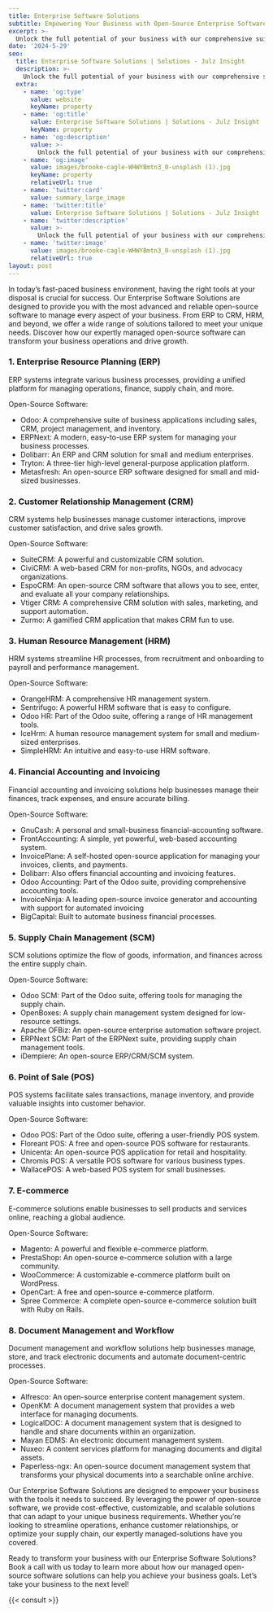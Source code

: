 ```yaml
---
title: Enterprise Software Solutions
subtitle: Empowering Your Business with Open-Source Enterprise Software Solutions
excerpt: >-
  Unlock the full potential of your business with our comprehensive suite of enterprise software solutions. Streamline operations, enhance productivity, and drive growth with our expertly managed open-source software.
date: '2024-5-29'
seo:
  title: Enterprise Software Solutions | Solutions - Julz Insight
  description: >-
    Unlock the full potential of your business with our comprehensive suite of enterprise software solutions. Streamline operations, enhance productivity, and drive growth with our expertly managed open-source software.
  extra:
    - name: 'og:type'
      value: website
      keyName: property
    - name: 'og:title'
      value: Enterprise Software Solutions | Solutions - Julz Insight
      keyName: property
    - name: 'og:description'
      value: >-
        Unlock the full potential of your business with our comprehensive suite of enterprise software solutions. Streamline operations, enhance productivity, and drive growth with our expertly managed open-source software.
    - name: 'og:image'
      value: images/brooke-cagle-WHWYBmtn3_0-unsplash (1).jpg
      keyName: property
      relativeUrl: true
    - name: 'twitter:card'
      value: summary_large_image
    - name: 'twitter:title'
      value: Enterprise Software Solutions | Solutions - Julz Insight
    - name: 'twitter:description'
      value: >-
        Unlock the full potential of your business with our comprehensive suite of enterprise software solutions. Streamline operations, enhance productivity, and drive growth with our expertly managed open-source software.
    - name: 'twitter:image'
      value: images/brooke-cagle-WHWYBmtn3_0-unsplash (1).jpg
      relativeUrl: true
layout: post
---
```


In today’s fast-paced business environment, having the right tools at your disposal is crucial for success. Our Enterprise Software Solutions are designed to provide you with the most advanced and reliable open-source software to manage every aspect of your business. From ERP to CRM, HRM, and beyond, we offer a wide range of solutions tailored to meet your unique needs. Discover how our expertly managed open-source software can transform your business operations and drive growth.

### 1. Enterprise Resource Planning (ERP)
ERP systems integrate various business processes, providing a unified platform for managing operations, finance, supply chain, and more.

Open-Source Software:
- Odoo: A comprehensive suite of business applications including sales, CRM, project management, and inventory.
- ERPNext: A modern, easy-to-use ERP system for managing your business processes.
- Dolibarr: An ERP and CRM solution for small and medium enterprises.
- Tryton: A three-tier high-level general-purpose application platform.
- Metasfresh: An open-source ERP software designed for small and mid-sized businesses.

### 2. Customer Relationship Management (CRM)
CRM systems help businesses manage customer interactions, improve customer satisfaction, and drive sales growth.

Open-Source Software:
- SuiteCRM: A powerful and customizable CRM solution.
- CiviCRM: A web-based CRM for non-profits, NGOs, and advocacy organizations.
- EspoCRM: An open-source CRM software that allows you to see, enter, and evaluate all your company relationships.
- Vtiger CRM: A comprehensive CRM solution with sales, marketing, and support automation.
- Zurmo: A gamified CRM application that makes CRM fun to use.

### 3. Human Resource Management (HRM)
HRM systems streamline HR processes, from recruitment and onboarding to payroll and performance management.

Open-Source Software:
- OrangeHRM: A comprehensive HR management system.
- Sentrifugo: A powerful HRM software that is easy to configure.
- Odoo HR: Part of the Odoo suite, offering a range of HR management tools.
- IceHrm: A human resource management system for small and medium-sized enterprises.
- SimpleHRM: An intuitive and easy-to-use HRM software.

### 4. Financial Accounting and Invoicing
Financial accounting and invoicing solutions help businesses manage their finances, track expenses, and ensure accurate billing.

Open-Source Software:
- GnuCash: A personal and small-business financial-accounting software.
- FrontAccounting: A simple, yet powerful, web-based accounting system.
- InvoicePlane: A self-hosted open-source application for managing your invoices, clients, and payments.
- Dolibarr: Also offers financial accounting and invoicing features.
- Odoo Accounting: Part of the Odoo suite, providing comprehensive accounting tools.
- InvoiceNinja: A leading open-source invoice generator and accounting with support for automated invoicing
- BigCapital: Built to automate business financial processes. 

### 5. Supply Chain Management (SCM)
SCM solutions optimize the flow of goods, information, and finances across the entire supply chain.

Open-Source Software:
- Odoo SCM: Part of the Odoo suite, offering tools for managing the supply chain.
- OpenBoxes: A supply chain management system designed for low-resource settings.
- Apache OFBiz: An open-source enterprise automation software project.
- ERPNext SCM: Part of the ERPNext suite, providing supply chain management tools.
- iDempiere: An open-source ERP/CRM/SCM system.

### 6. Point of Sale (POS)
POS systems facilitate sales transactions, manage inventory, and provide valuable insights into customer behavior.

Open-Source Software:
- Odoo POS: Part of the Odoo suite, offering a user-friendly POS system.
- Floreant POS: A free and open-source POS software for restaurants.
- Unicenta: An open-source POS application for retail and hospitality.
- Chromis POS: A versatile POS software for various business types.
- WallacePOS: A web-based POS system for small businesses.

### 7. E-commerce
E-commerce solutions enable businesses to sell products and services online, reaching a global audience.

Open-Source Software:
- Magento: A powerful and flexible e-commerce platform.
- PrestaShop: An open-source e-commerce solution with a large community.
- WooCommerce: A customizable e-commerce platform built on WordPress.
- OpenCart: A free and open-source e-commerce platform.
- Spree Commerce: A complete open-source e-commerce solution built with Ruby on Rails.

### 8. Document Management and Workflow
Document management and workflow solutions help businesses manage, store, and track electronic documents and automate document-centric processes.

Open-Source Software:
- Alfresco: An open-source enterprise content management system.
- OpenKM: A document management system that provides a web interface for managing documents.
- LogicalDOC: A document management system that is designed to handle and share documents within an organization.
- Mayan EDMS: An electronic document management system.
- Nuxeo: A content services platform for managing documents and digital assets.
- Paperless-ngx: An open-source document management system that transforms your physical documents into a searchable online archive.

Our Enterprise Software Solutions are designed to empower your business with the tools it needs to succeed. By leveraging the power of open-source software, we provide cost-effective, customizable, and scalable solutions that can adapt to your unique business requirements. Whether you’re looking to streamline operations, enhance customer relationships, or optimize your supply chain, our expertly managed-solutions have you covered.

Ready to transform your business with our Enterprise Software Solutions? Book a call with us today to learn more about how our managed open-source software solutions can help you achieve your business goals. Let’s take your business to the next level!

{{< consult >}}
